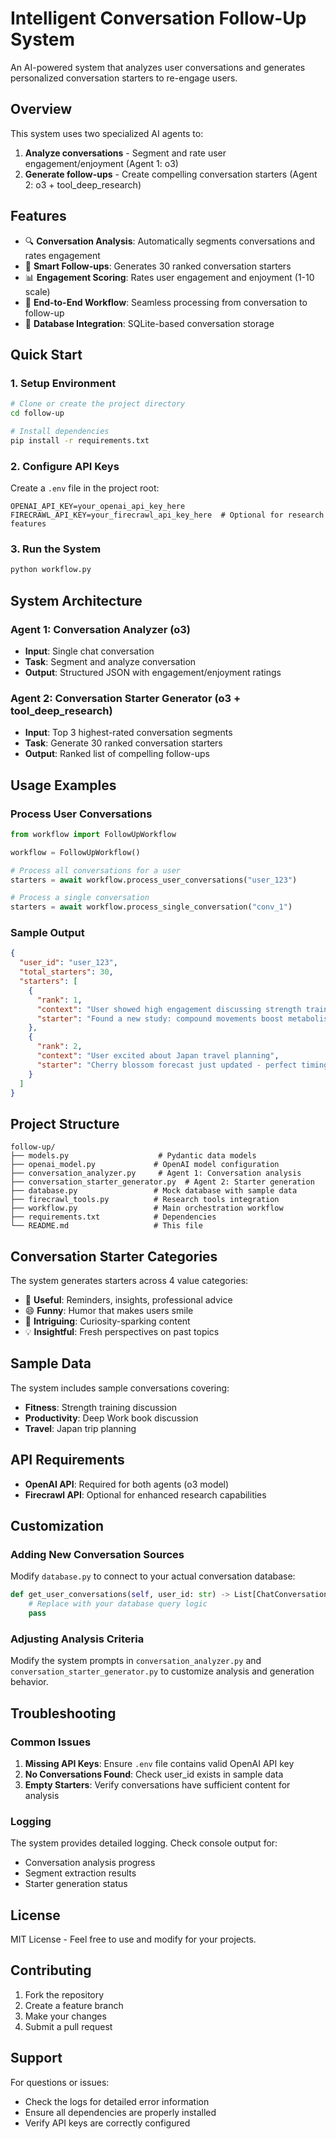 # Intelligent Conversation Follow-Up System

An AI-powered system that analyzes user conversations and generates personalized conversation starters to re-engage users.

## Overview

This system uses two specialized AI agents to:
1. **Analyze conversations** - Segment and rate user engagement/enjoyment (Agent 1: o3)
2. **Generate follow-ups** - Create compelling conversation starters (Agent 2: o3 + tool_deep_research)

## Features

- 🔍 **Conversation Analysis**: Automatically segments conversations and rates engagement
- 🎯 **Smart Follow-ups**: Generates 30 ranked conversation starters
- 📊 **Engagement Scoring**: Rates user engagement and enjoyment (1-10 scale)
- 🔄 **End-to-End Workflow**: Seamless processing from conversation to follow-up
- 💾 **Database Integration**: SQLite-based conversation storage

## Quick Start

### 1. Setup Environment

```bash
# Clone or create the project directory
cd follow-up

# Install dependencies
pip install -r requirements.txt
```

### 2. Configure API Keys

Create a `.env` file in the project root:

```env
OPENAI_API_KEY=your_openai_api_key_here
FIRECRAWL_API_KEY=your_firecrawl_api_key_here  # Optional for research features
```

### 3. Run the System

```bash
python workflow.py
```

## System Architecture

### Agent 1: Conversation Analyzer (o3)
- **Input**: Single chat conversation
- **Task**: Segment and analyze conversation
- **Output**: Structured JSON with engagement/enjoyment ratings

### Agent 2: Conversation Starter Generator (o3 + tool_deep_research)
- **Input**: Top 3 highest-rated conversation segments
- **Task**: Generate 30 ranked conversation starters
- **Output**: Ranked list of compelling follow-ups

## Usage Examples

### Process User Conversations
```python
from workflow import FollowUpWorkflow

workflow = FollowUpWorkflow()

# Process all conversations for a user
starters = await workflow.process_user_conversations("user_123")

# Process a single conversation
starters = await workflow.process_single_conversation("conv_1")
```

### Sample Output
```json
{
  "user_id": "user_123",
  "total_starters": 30,
  "starters": [
    {
      "rank": 1,
      "context": "User showed high engagement discussing strength training",
      "starter": "Found a new study: compound movements boost metabolism 24hrs post-workout! 💪"
    },
    {
      "rank": 2,
      "context": "User excited about Japan travel planning",
      "starter": "Cherry blossom forecast just updated - perfect timing for your Tokyo trip! 🌸"
    }
  ]
}
```

## Project Structure

```
follow-up/
├── models.py                    # Pydantic data models
├── openai_model.py             # OpenAI model configuration
├── conversation_analyzer.py     # Agent 1: Conversation analysis
├── conversation_starter_generator.py  # Agent 2: Starter generation
├── database.py                 # Mock database with sample data
├── firecrawl_tools.py          # Research tools integration
├── workflow.py                 # Main orchestration workflow
├── requirements.txt            # Dependencies
└── README.md                   # This file
```

## Conversation Starter Categories

The system generates starters across 4 value categories:

- 🎯 **Useful**: Reminders, insights, professional advice
- 😄 **Funny**: Humor that makes users smile
- 🤔 **Intriguing**: Curiosity-sparking content
- 💡 **Insightful**: Fresh perspectives on past topics

## Sample Data

The system includes sample conversations covering:
- **Fitness**: Strength training discussion
- **Productivity**: Deep Work book discussion
- **Travel**: Japan trip planning

## API Requirements

- **OpenAI API**: Required for both agents (o3 model)
- **Firecrawl API**: Optional for enhanced research capabilities

## Customization

### Adding New Conversation Sources
Modify `database.py` to connect to your actual conversation database:

```python
def get_user_conversations(self, user_id: str) -> List[ChatConversation]:
    # Replace with your database query logic
    pass
```

### Adjusting Analysis Criteria
Modify the system prompts in `conversation_analyzer.py` and `conversation_starter_generator.py` to customize analysis and generation behavior.

## Troubleshooting

### Common Issues

1. **Missing API Keys**: Ensure `.env` file contains valid OpenAI API key
2. **No Conversations Found**: Check user_id exists in sample data
3. **Empty Starters**: Verify conversations have sufficient content for analysis

### Logging

The system provides detailed logging. Check console output for:
- Conversation analysis progress
- Segment extraction results
- Starter generation status

## License

MIT License - Feel free to use and modify for your projects.

## Contributing

1. Fork the repository
2. Create a feature branch
3. Make your changes
4. Submit a pull request

## Support

For questions or issues:
- Check the logs for detailed error information
- Ensure all dependencies are properly installed
- Verify API keys are correctly configured
